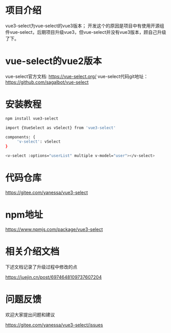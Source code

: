 # 项目介绍

vue3-select为vue-select的vue3版本；
开发这个的原因是项目中有使用开源组件vue-select，后期项目升级vue3，但vue-select并没有vue3版本，顾自己升级了下。

# vue-select的vue2版本

vue-select官方文档: https://vue-select.org/
vue-select代码git地址： https://github.com/sagalbot/vue-select


# 安装教程
 ```bash
npm install vue3-select

import {VueSelect as vSelect} from 'vue3-select'

components: {
      'v-select': vSelect
}

<v-select :options="userList" multiple v-model="user"></v-select>
```

# 代码仓库

https://gitee.com/yanessa/vue3-select

# npm地址

https://www.npmjs.com/package/vue3-select


# 相关介绍文档

下述文档记录了升级过程中修改的点

https://juejin.cn/post/6974648109737607204


# 问题反馈

欢迎大家提出问题和建议

https://gitee.com/yanessa/vue3-select/issues
